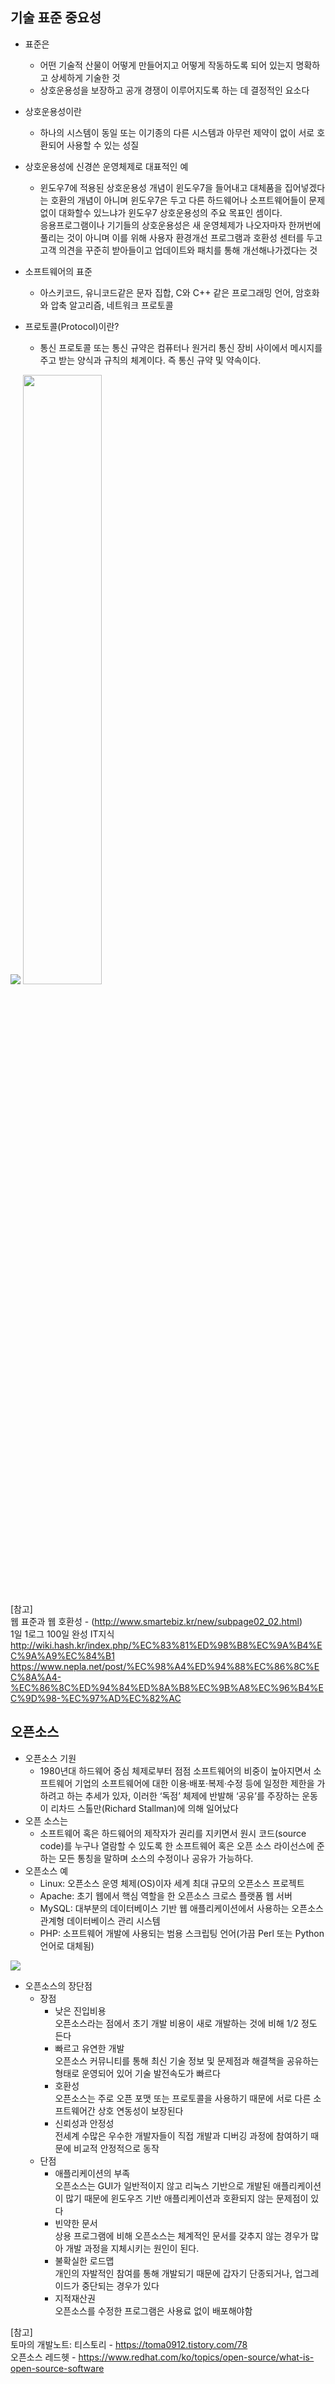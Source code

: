 ## 기술 표준 중요성
- 표준은
    - 어떤 기술적 산물이 어떻게 만들어지고 어떻게 작동하도록 되어 있는지 명확하고 상세하게 기술한 것
    - 상호운용성을 보장하고 공개 경쟁이 이루어지도록 하는 데 결정적인 요소다
- 상호운용성이란
    - 하나의 시스템이 동일 또는 이기종의 다른 시스템과 아무런 제약이 없이 서로 호환되어 사용할 수 있는 성질  
- 상호운용성에 신경쓴 운영체제로 대표적인 예  
    - 윈도우7에 적용된 상호운용성 개념이 윈도우7을 들어내고 대체품을 집어넣겠다는 호환의 개념이 아니며 윈도우7은 두고 다른 하드웨어나 소프트웨어들이 문제없이 대화할수 있느냐가 윈도우7 상호운용성의 주요 목표인 셈이다.  
    응용프로그램이나 기기들의 상호운용성은 새 운영체제가 나오자마자 한꺼번에 풀리는 것이 아니며 이를 위해 사용자 환경개선 프로그램과 호환성 센터를 두고 고객 의견을 꾸준히 받아들이고 업데이트와 패치를 통해 개선해나가겠다는 것
- 소프트웨어의 표준
    - 아스키코드, 유니코드같은 문자 집합, C와 C++ 같은 프로그래밍 언어, 암호화와 압축 알고리즘, 네트워크 프로토콜

- 프로토콜(Protocol)이란?
    - 통신 프로토콜 또는 통신 규약은 컴퓨터나 원거리 통신 장비 사이에서 메시지를 주고 받는 양식과 규칙의 체계이다. 즉 통신 규약 및 약속이다.

<img src="https://t1.daumcdn.net/cfile/tistory/995EFF355B74179035"/>
<img src="https://user-images.githubusercontent.com/22395934/106284542-b236af00-6286-11eb-8a48-5109f6d2ac02.png"/ height = '50%'>  

[참고]  
웹 표준과 웹 호환성 - (http://www.smartebiz.kr/new/subpage02_02.html)  
1일 1로그 100일 완성 IT지식
http://wiki.hash.kr/index.php/%EC%83%81%ED%98%B8%EC%9A%B4%EC%9A%A9%EC%84%B1
https://www.nepla.net/post/%EC%98%A4%ED%94%88%EC%86%8C%EC%8A%A4-%EC%86%8C%ED%94%84%ED%8A%B8%EC%9B%A8%EC%96%B4%EC%9D%98-%EC%97%AD%EC%82%AC

## 오픈소스
- 오픈소스 기원  
    - 1980년대 하드웨어 중심 체제로부터 점점 소프트웨어의 비중이 높아지면서 소프트웨어 기업의 소프트웨어에 대한 이용·배포·복제·수정 등에 일정한 제한을 가하려고 하는 추세가 있자, 이러한 ‘독점’ 체제에 반발해 ‘공유’를 주장하는 운동이 리차드 스톨만(Richard Stallman)에 의해 일어났다
- 오픈 소스는
    - 소프트웨어 혹은 하드웨어의 제작자가 권리를 지키면서 원시 코드(source code)를 누구나 열람할 수 있도록 한 소프트웨어 혹은 오픈 소스 라이선스에 준하는 모든 통칭을 말하며 소스의 수정이나 공유가 가능하다.
- 오픈소스 예
    - Linux: 오픈소스 운영 체제(OS)이자 세계 최대 규모의 오픈소스 프로젝트
    - Apache: 초기 웹에서 핵심 역할을 한 오픈소스 크로스 플랫폼 웹 서버
    - MySQL: 대부분의 데이터베이스 기반 웹 애플리케이션에서 사용하는 오픈소스 관계형 데이터베이스 관리 시스템
    - PHP: 소프트웨어 개발에 사용되는 범용 스크립팅 언어(가끔 Perl 또는 Python 언어로 대체됨)

<img src="https://velog.velcdn.com/images/tataki26/post/4e1d4caf-6f07-4b11-9861-e12d22201065/Linux-Cli-vs-Gui.png"/>

- 오픈소스의 장단점
    - 장점  
        - 낮은 진입비용  
        오픈소스라는 점에서 초기 개발 비용이 새로 개발하는 것에 비해 1/2 정도 든다
        - 빠르고 유연한 개발  
        오픈소스 커뮤니티를 통해 최신 기술 정보 및 문제점과 해결책을 공유하는 형태로 운영되어 있어 기술 발전속도가 빠르다
        - 호환성  
        오픈소스는 주로 오픈 포맷 또는 프로토콜을 사용하기 때문에 서로 다른 소프트웨어간 상호 연동성이 보장된다
        - 신뢰성과 안정성  
        전세계 수많은 우수한 개발자들이 직접 개발과 디버깅 과정에 참여하기 때문에 비교적 안정적으로 동작
    - 단점  
        - 애플리케이션의 부족  
        오픈소스는 GUI가 일반적이지 않고 리눅스 기반으로 개발된 애플리케이션이 많기 때문에 윈도우즈 기반 애플리케이션과 호환되지 않는 문제점이 있다
        - 빈약한 문서  
        상용 프로그램에 비해 오픈소스는 체계적인 문서를 갖추지 않는 경우가 많아 개발 과정을 지체시키는 원인이 된다.
        - 불확실한 로드맵  
        개인의 자발적인 참여를 통해 개발되기 때문에 갑자기 단종되거나, 업그레이드가 중단되는 경우가 있다
        - 지적재산권  
        오픈소스를 수정한 프로그램은 사용료 없이 배포해야함  
        
[참고]  
토마의 개발노트: 티스토리 - https://toma0912.tistory.com/78   
오픈소스 레드헷 - https://www.redhat.com/ko/topics/open-source/what-is-open-source-software
